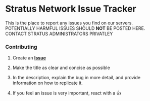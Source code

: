 # Stratus Network Issue Tracker

This is the place to report any issues you find on our servers.  
POTENTIALLY HARMFUL ISSUES SHOULD **NOT** BE POSTED HERE. CONTACT STRATUS ADMINISTRATORS PRIVATLEY

### Contributing
1. Create an **[Issue](https://github.com/StratusNetwork/Issues/issues)**
2. Make the title as clear and concise as possible
3. In the description, explain the bug in more detail, and provide information on how to replicate it.

4. If you feel an issue is very important, react with a 👍

